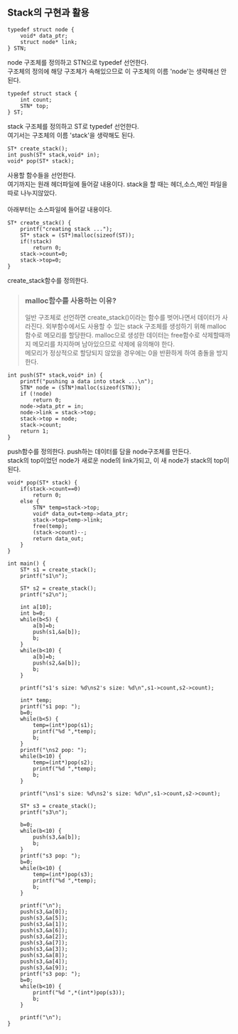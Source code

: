 ## Stack의 구현과 활용
```
typedef struct node {
	void* data_ptr;
	struct node* link;
} STN;
```
node 구조체를 정의하고 STN으로 typedef 선언한다.<br>
구조체의 정의에 해당 구조체가 속해있으므로 이 구조체의 이름 'node'는 생략해선 안된다.
```
typedef struct stack {
	int count;
	STN* top;
} ST;
```
stack 구조체를 정의하고 ST로 typedef 선언한다.<br>
여기서는 구조체의 이름 'stack'을 생략해도 된다.
```
ST* create_stack();
int push(ST* stack,void* in);
void* pop(ST* stack);
```
사용할 함수들을 선언한다.<br>
여기까지는 원래 헤더파일에 들어갈 내용이다. stack을 할 때는 헤더,소스,메인 파일을 따로 나누지않았다.<br><br>
아래부터는 소스파일에 들어갈 내용이다.
```
ST* create_stack() {
	printf("creating stack ...");
	ST* stack = (ST*)malloc(sizeof(ST));
	if(!stack)
		return 0;
	stack->count=0;
	stack->top=0;
}
```
create_stack함수를 정의한다. <br>
>### malloc함수를 사용하는 이유?<br>
>일반 구조체로 선언하면 create_stack()이라는 함수를 벗어나면서 데이터가 사라진다. 외부함수에서도 사용할 수 있는 stack 구조체를 생성하기 위해 malloc함수로 메모리를 할당한다. malloc으로 생성한 데이터는 free함수로 삭제할때까지 메모리를 차지하며 남아있으므로 삭제에 유의해야 한다.<br>
메모리가 정상적으로 할당되지 않았을 경우에는 0을 반환하게 하여 충돌을 방지한다.
```
int push(ST* stack,void* in) {
	printf("pushing a data into stack ...\n");
	STN* node = (STN*)malloc(sizeof(STN));
	if (!node)
		return 0;
	node->data_ptr = in;
	node->link = stack->top;
	stack->top = node;
	stack->count;
	return 1;
}
```
push함수를 정의한다. push하는 데이터를 담을 node구조체를 만든다.<br>
stack의 top이었던 node가 새로운 node의 link가되고, 이 새 node가 stack의 top이 된다.
```
void* pop(ST* stack) {
	if(stack->count==0)
		return 0;
	else {
		STN* temp=stack->top;
		void* data_out=temp->data_ptr;
		stack->top=temp->link;
		free(temp);
		(stack->count)--;
		return data_out;
	}
}
```

```
int main() {
	ST* s1 = create_stack();
	printf("s1\n");
  
	ST* s2 = create_stack();
	printf("s2\n");
  
	int a[10];
	int b=0;
	while(b<5) {
		a[b]=b;
		push(s1,&a[b]);
		b;
	}	
	while(b<10) {
		a[b]=b;
		push(s2,&a[b]);
		b;
	}	
	
	printf("s1's size: %d\ns2's size: %d\n",s1->count,s2->count);
	
	int* temp;
	printf("s1 pop: ");
	b=0;
	while(b<5) {
		temp=(int*)pop(s1);
		printf("%d ",*temp);
		b;
	}	
	printf("\ns2 pop: ");
	while(b<10) {
		temp=(int*)pop(s2);
		printf("%d ",*temp);
		b;
	}	
  
	printf("\ns1's size: %d\ns2's size: %d\n",s1->count,s2->count);
	
	ST* s3 = create_stack();
	printf("s3\n");
  
	b=0;
	while(b<10) {
		push(s3,&a[b]);
		b;
	}
	printf("s3 pop: ");
	b=0;
	while(b<10) {
		temp=(int*)pop(s3);
		printf("%d ",*temp);
		b;
	}

	printf("\n");
	push(s3,&a[0]);
	push(s3,&a[5]);
	push(s3,&a[1]);
	push(s3,&a[6]);
	push(s3,&a[2]);
	push(s3,&a[7]);
	push(s3,&a[3]);
	push(s3,&a[8]);
	push(s3,&a[4]);
	push(s3,&a[9]);
	printf("s3 pop: ");
	b=0;
	while(b<10) {
		printf("%d ",*(int*)pop(s3));
		b;
	}

	printf("\n");
}




